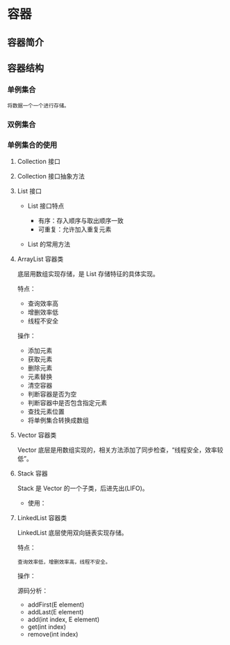 # 容器

## 容器简介

## 容器结构

### 单例集合

    将数据一个一个进行存储。

### 双例集合

### 单例集合的使用

1.  Collection 接口

2.  Collection 接口抽象方法

3.  List 接口

    -   List 接口特点

        -   有序：存入顺序与取出顺序一致
        -   可重复：允许加入重复元素

    -   List 的常用方法

4.  ArrayList 容器类

    底层用数组实现存储，是 List 存储特征的具体实现。

    特点：

    -   查询效率高
    -   增删效率低
    -   线程不安全

    操作：

    -   添加元素
    -   获取元素
    -   删除元素
    -   元素替换
    -   清空容器
    -   判断容器是否为空
    -   判断容器中是否包含指定元素
    -   查找元素位置
    -   将单例集合转换成数组

5.  Vector 容器类

    Vector 底层是用数组实现的，相关方法添加了同步检查，“线程安全，效率较低”。

6.  Stack 容器

    Stack 是 Vector 的一个子类，后进先出(LIFO)。

    -   使用：

7.  LinkedList 容器类

    LinkedList 底层使用双向链表实现存储。

    特点：

        查询效率低，增删效率高，线程不安全。

    操作：

    源码分析：

    -   addFirst(E element)
    -   addLast(E element)
    -   add(int index, E element)
    -   get(int index)
    -   remove(int index)
